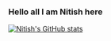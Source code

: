 ### Hello all I am Nitish here
[![Nitish's GitHub stats](https://github-readme-stats.vercel.app/api?username=Nitish36&count_private=true)
](https://github.com/Nitish36/github-readme-stats)
